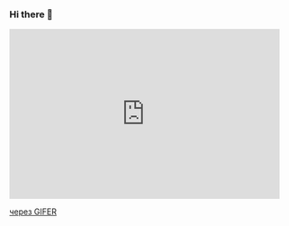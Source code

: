 ### Hi there 👋


<iframe src="https://gifer.com/embed/7ImI" width=480 height=302.118 frameBorder="0" allowFullScreen></iframe><p><a href="https://gifer.com">через GIFER</a></p>

<!--
**MaltsevaElena/MaltsevaElena** is a ✨ _special_ ✨ repository because its `README.md` (this file) appears on your GitHub profile.

Here are some ideas to get you started:

- 🔭 I’m currently working on ...
- 🌱 I’m currently learning ...
- 👯 I’m looking to collaborate on ...
- 🤔 I’m looking for help with ...
- 💬 Ask me about ...
- 📫 How to reach me: ...
- 😄 Pronouns: ...
- ⚡ Fun fact: ...
-->
